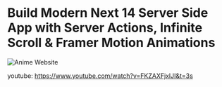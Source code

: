 # Build Modern Next 14 Server Side App with Server Actions, Infinite Scroll & Framer Motion Animations

![Anime Website](https://i.ibb.co/MG1nbqt/YT-Thumbnails-2.png)

youtube: https://www.youtube.com/watch?v=FKZAXFjxlJI&t=3s
